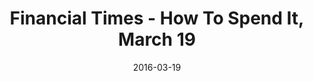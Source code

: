 ---
title: Financial Times - How To Spend It, March 19
date: 2016-03-19
summary: |
  Assael Golden South Sea Natural Color Cultured Pearl Ring and Necklace. Available at Neiman Marcus, Saks Fifth Avenue, and Select Retailers. ​​
featured_image: 2016-03-19.jpg
---
